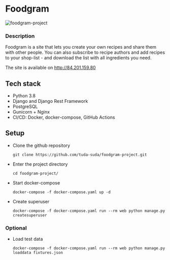 # Foodgram


![foodgram-project](https://github.com/tuda-suda/foodgram-project/workflows/Foodgram/badge.svg)


### Description
Foodgram is a site that lets you create your own recipes and share them with other people. You can also subscribe to recipe authors and add recipes to your shop-list - 
and download the list with all ingredients you need.

The site is available on http://84.201.159.80


## Tech stack
- Python 3.8
- Django and Django Rest Framework
- PostgreSQL
- Gunicorn + Nginx
- CI/CD: Docker, docker-compose, GitHub Actions

## Setup
- Clone the github repository
    ```
    git clone https://github.com/tuda-suda/foodgram-project.git
    ```
- Enter the project directory
    ```
    cd foodgram-project/
    ```
- Start docker-compose
    ```
    docker-compose -f docker-compose.yaml up -d
    ```
- Create superuser
    ```
    docker-compose -f docker-compose.yaml run --rm web python manage.py createsuperuser
    ```
### Optional
- Load test data
    ```
    docker-compose -f docker-compose.yaml run --rm web python manage.py loaddata fixtures.json
    ```
